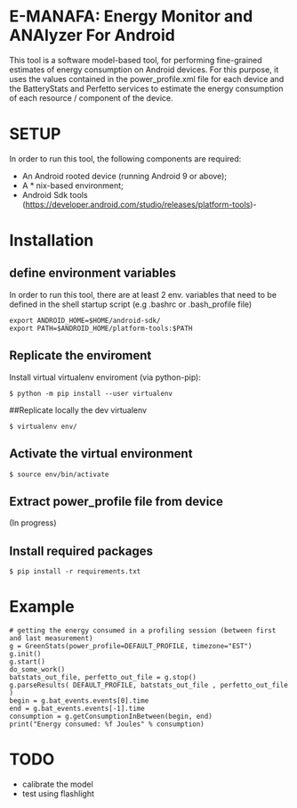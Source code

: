 # E-MANAFA: Energy Monitor and ANAlyzer For Android

This tool is a software model-based tool, for performing fine-grained estimates of energy consumption on Android devices. For this purpose, it uses the values contained in the power_profile.xml file for each device and the BatteryStats and Perfetto services to estimate the energy consumption of each resource / component of the device.

# SETUP

In order to run this tool, the following components are required:
- An Android rooted device (running Android 9 or above);
- A * nix-based environment;
- Android Sdk tools (https://developer.android.com/studio/releases/platform-tools)-

# Installation

## define environment variables

In order to run this tool, there are at least 2 env. variables that need to be defined in the shell startup script (e.g .bashrc or .bash_profile file)

```
export ANDROID_HOME=$HOME/android-sdk/ 
export PATH=$ANDROID_HOME/platform-tools:$PATH
```
## Replicate the enviroment

Install virtual virtualenv enviroment  (via python-pip):
```
$ python -m pip install --user virtualenv
```
##Replicate locally the dev virtualenv

```
$ virtualenv env/
```
## Activate the virtual environment
```
$ source env/bin/activate
```

## Extract power_profile file from device

(In progress)

## Install required packages
```
$ pip install -r requirements.txt
```

# Example
```
# getting the energy consumed in a profiling session (between first and last measurement)
g = GreenStats(power_profile=DEFAULT_PROFILE, timezone="EST")
g.init()
g.start()
do_some_work()
batstats_out_file, perfetto_out_file = g.stop()
g.parseResults( DEFAULT_PROFILE, batstats_out_file , perfetto_out_file )
begin = g.bat_events.events[0].time
end = g.bat_events.events[-1].time
consumption = g.getConsumptionInBetween(begin, end)
print("Energy consumed: %f Joules" % consumption)
```

# TODO
- calibrate the model
- test using flashlight
